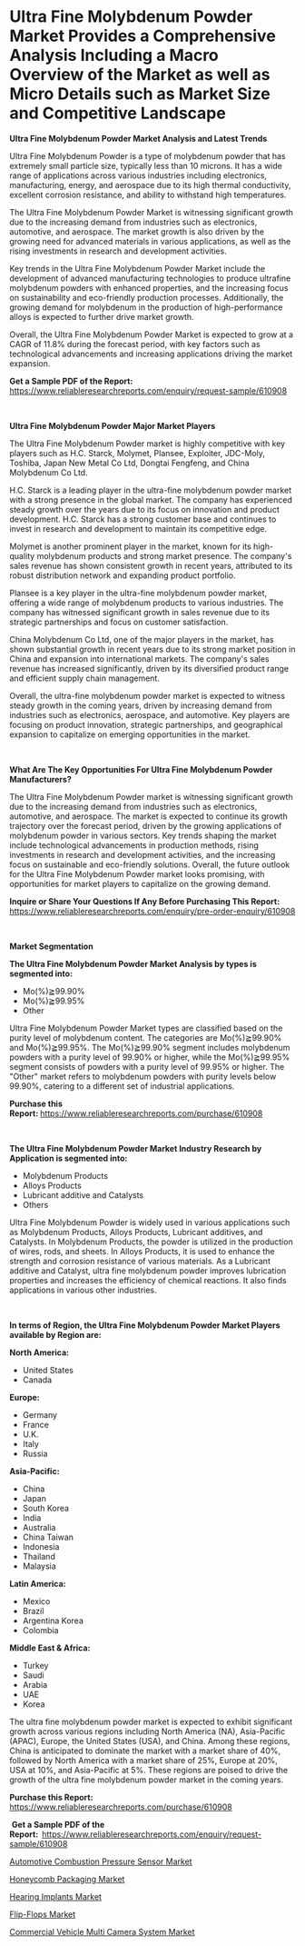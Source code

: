 <p><h1>Ultra Fine Molybdenum Powder Market Provides a Comprehensive Analysis Including a Macro Overview of the Market as well as Micro Details such as Market Size and Competitive Landscape</h1></p><p><strong>Ultra Fine Molybdenum Powder Market Analysis and Latest Trends</strong></p>
<p><p>Ultra Fine Molybdenum Powder is a type of molybdenum powder that has extremely small particle size, typically less than 10 microns. It has a wide range of applications across various industries including electronics, manufacturing, energy, and aerospace due to its high thermal conductivity, excellent corrosion resistance, and ability to withstand high temperatures.</p><p>The Ultra Fine Molybdenum Powder Market is witnessing significant growth due to the increasing demand from industries such as electronics, automotive, and aerospace. The market growth is also driven by the growing need for advanced materials in various applications, as well as the rising investments in research and development activities.</p><p>Key trends in the Ultra Fine Molybdenum Powder Market include the development of advanced manufacturing technologies to produce ultrafine molybdenum powders with enhanced properties, and the increasing focus on sustainability and eco-friendly production processes. Additionally, the growing demand for molybdenum in the production of high-performance alloys is expected to further drive market growth.</p><p>Overall, the Ultra Fine Molybdenum Powder Market is expected to grow at a CAGR of 11.8% during the forecast period, with key factors such as technological advancements and increasing applications driving the market expansion.</p></p>
<p><strong>Get a Sample PDF of the Report:&nbsp;</strong> <a href="https://www.reliableresearchreports.com/enquiry/request-sample/610908">https://www.reliableresearchreports.com/enquiry/request-sample/610908</a></p>
<p>&nbsp;</p>
<p><strong>Ultra Fine Molybdenum Powder Major Market Players</strong></p>
<p><p>The Ultra Fine Molybdenum Powder market is highly competitive with key players such as H.C. Starck, Molymet, Plansee, Exploiter, JDC-Moly, Toshiba, Japan New Metal Co Ltd, Dongtai Fengfeng, and China Molybdenum Co Ltd.</p><p>H.C. Starck is a leading player in the ultra-fine molybdenum powder market with a strong presence in the global market. The company has experienced steady growth over the years due to its focus on innovation and product development. H.C. Starck has a strong customer base and continues to invest in research and development to maintain its competitive edge.</p><p>Molymet is another prominent player in the market, known for its high-quality molybdenum products and strong market presence. The company's sales revenue has shown consistent growth in recent years, attributed to its robust distribution network and expanding product portfolio.</p><p>Plansee is a key player in the ultra-fine molybdenum powder market, offering a wide range of molybdenum products to various industries. The company has witnessed significant growth in sales revenue due to its strategic partnerships and focus on customer satisfaction.</p><p>China Molybdenum Co Ltd, one of the major players in the market, has shown substantial growth in recent years due to its strong market position in China and expansion into international markets. The company's sales revenue has increased significantly, driven by its diversified product range and efficient supply chain management.</p><p>Overall, the ultra-fine molybdenum powder market is expected to witness steady growth in the coming years, driven by increasing demand from industries such as electronics, aerospace, and automotive. Key players are focusing on product innovation, strategic partnerships, and geographical expansion to capitalize on emerging opportunities in the market.</p></p>
<p>&nbsp;</p>
<p><strong>What Are The Key Opportunities For Ultra Fine Molybdenum Powder Manufacturers?</strong></p>
<p><p>The Ultra Fine Molybdenum Powder market is witnessing significant growth due to the increasing demand from industries such as electronics, automotive, and aerospace. The market is expected to continue its growth trajectory over the forecast period, driven by the growing applications of molybdenum powder in various sectors. Key trends shaping the market include technological advancements in production methods, rising investments in research and development activities, and the increasing focus on sustainable and eco-friendly solutions. Overall, the future outlook for the Ultra Fine Molybdenum Powder market looks promising, with opportunities for market players to capitalize on the growing demand.</p></p>
<p><strong>Inquire or Share Your Questions If Any Before Purchasing This Report:</strong> <a href="https://www.reliableresearchreports.com/enquiry/pre-order-enquiry/610908">https://www.reliableresearchreports.com/enquiry/pre-order-enquiry/610908</a></p>
<p>&nbsp;</p>
<p><strong>Market Segmentation</strong></p>
<p><strong>The Ultra Fine Molybdenum Powder Market Analysis by types is segmented into:</strong></p>
<p><ul><li>Mo(%)≧99.90%</li><li>Mo(%)≧99.95%</li><li>Other</li></ul></p>
<p><p>Ultra Fine Molybdenum Powder Market types are classified based on the purity level of molybdenum content. The categories are Mo(%)≧99.90% and Mo(%)≧99.95%. The Mo(%)≧99.90% segment includes molybdenum powders with a purity level of 99.90% or higher, while the Mo(%)≧99.95% segment consists of powders with a purity level of 99.95% or higher. The "Other" market refers to molybdenum powders with purity levels below 99.90%, catering to a different set of industrial applications.</p></p>
<p><strong>Purchase this Report:&nbsp;</strong><a href="https://www.reliableresearchreports.com/purchase/610908">https://www.reliableresearchreports.com/purchase/610908</a></p>
<p>&nbsp;</p>
<p><strong>The Ultra Fine Molybdenum Powder Market Industry Research by Application is segmented into:</strong></p>
<p><ul><li>Molybdenum Products</li><li>Alloys Products</li><li>Lubricant additive and Catalysts</li><li>Others</li></ul></p>
<p><p>Ultra Fine Molybdenum Powder is widely used in various applications such as Molybdenum Products, Alloys Products, Lubricant additives, and Catalysts. In Molybdenum Products, the powder is utilized in the production of wires, rods, and sheets. In Alloys Products, it is used to enhance the strength and corrosion resistance of various materials. As a Lubricant additive and Catalyst, ultra fine molybdenum powder improves lubrication properties and increases the efficiency of chemical reactions. It also finds applications in various other industries.</p></p>
<p>&nbsp;</p>
<p><strong>In terms of Region, the Ultra Fine Molybdenum Powder Market Players available by Region are:</strong></p>
<p>
    <p> <strong> North America: </strong>
        <ul>
            <li>United States</li>
            <li>Canada</li>
        </ul>
        </p> 
    <p> <strong> Europe: </strong>
        <ul>
            <li>Germany</li>
            <li>France</li>
            <li>U.K.</li>
            <li>Italy</li>
            <li>Russia</li>
        </ul>
        </p> 
    <p> <strong> Asia-Pacific: </strong>
        <ul>
            <li>China</li>
            <li>Japan</li>
            <li>South Korea</li>
            <li>India</li>
            <li>Australia</li>
            <li>China Taiwan</li>
            <li>Indonesia</li>
            <li>Thailand</li>
            <li>Malaysia</li>
        </ul>
        </p> 
    <p> <strong> Latin America: </strong>
        <ul>
            <li>Mexico</li>
            <li>Brazil</li>
            <li>Argentina Korea</li>
            <li>Colombia</li>
        </ul>
        </p> 
    <p> <strong> Middle East & Africa: </strong>
        <ul>
            <li>Turkey</li>
            <li>Saudi</li>
            <li>Arabia</li>
            <li>UAE</li>
            <li>Korea</li>
        </ul>
    </p>
    </p>
<p><p>The ultra fine molybdenum powder market is expected to exhibit significant growth across various regions including North America (NA), Asia-Pacific (APAC), Europe, the United States (USA), and China. Among these regions, China is anticipated to dominate the market with a market share of 40%, followed by North America with a market share of 25%, Europe at 20%, USA at 10%, and Asia-Pacific at 5%. These regions are poised to drive the growth of the ultra fine molybdenum powder market in the coming years.</p></p>
<p><strong>Purchase this Report: </strong><a href="https://www.reliableresearchreports.com/purchase/610908">https://www.reliableresearchreports.com/purchase/610908</a></p>
<p>&nbsp;<strong>Get a Sample PDF of the Report:&nbsp;&nbsp;</strong><a href="https://www.reliableresearchreports.com/enquiry/request-sample/610908">https://www.reliableresearchreports.com/enquiry/request-sample/610908</a></p>
<p><strong></strong></p>
<p><p><a href="https://issuu.com/reportprime-2/docs/automotive-combustion-pressure-sensor-market-size-">Automotive Combustion Pressure Sensor Market</a></p><p><a href="https://medium.com/@zitakuvalis/honeycomb-packaging-market-research-report-its-history-and-forecast-2024-to-2031-6b759ac4f84d">Honeycomb Packaging Market</a></p><p><a href="https://medium.com/@zitakuvalis/hearing-implants-market-exploring-market-share-market-trends-and-future-growth-9a05238cbf06">Hearing Implants Market</a></p><p><a href="https://github.com/eeaveuhhh/Market-Research-Report-List-1/blob/main/flip-flops-market.md">Flip-Flops Market</a></p><p><a href="https://issuu.com/reportprime-2/docs/commercial-vehicle-multi-camera-system-market-size">Commercial Vehicle Multi Camera System Market</a></p></p>